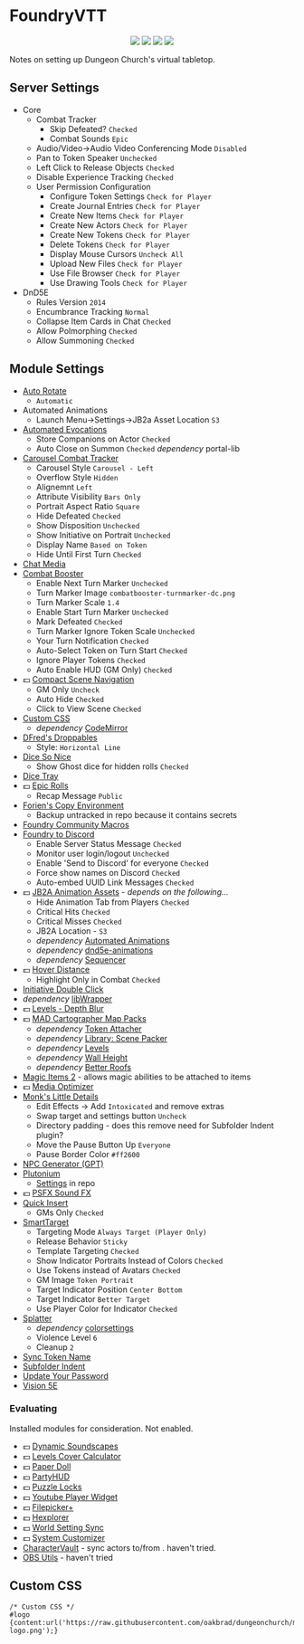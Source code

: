 # FoundryVTT
<p align="center">
    <img src=https://img.shields.io/badge/dynamic/json?url=https://table.dungeon.church/api/status&query=$.version&logo=foundryvirtualtabletop&logoColor=ffffff&labelColor=ff2600&color=gray&label=foundryvtt>
    <img src=https://img.shields.io/badge/dynamic/json?url=https://table.dungeon.church/api/status&query=$.systemVersion&logo=dungeonsanddragons&logoColor=ffffff&labelColor=ff2600&color=gray&label=dnd5e>
    <img src=https://img.shields.io/badge/5etools-2014-gray?logo=roll20&logoColor=ffffff&labelColor=ff2600> 
    <img src=https://img.shields.io/badge/plutonium-v1.84.3-gray?&labelColor=ff2600> 
</p>
Notes on setting up Dungeon Church's virtual tabletop.

## Server Settings

* Core
  * Combat Tracker
    * Skip Defeated? `Checked`
    * Combat Sounds `Epic`
  * Audio/Video→Audio Video Conferencing Mode `Disabled`
  * Pan to Token Speaker `Unchecked`
  * Left Click to Release Objects `Checked`
  * Disable Experience Tracking `Checked`
  * User Permission Configuration
    * Configure Token Settings `Check for Player`
    * Create Journal Entries `Check for Player`
    * Create New Items `Check for Player`
    * Create New Actors `Check for Player`
    * Create New Tokens `Check for Player`
    * Delete Tokens `Check for Player`
    * Display Mouse Cursors `Uncheck All`
    * Upload New Files `Check for Player`
    * Use File Browser `Check for Player`
    * Use Drawing Tools `Check for Player`
* DnD5E
  * Rules Version `2014`
  * Encumbrance Tracking `Normal`
  * Collapse Item Cards in Chat `Checked`
  * Allow Polmorphing `Checked`
  * Allow Summoning `Checked`

## Module Settings
* [Auto Rotate](https://github.com/Varriount/fvtt-autorotate)
  * `Automatic`
* Automated Animations
  * Launch Menu->Settings->JB2a Asset Location `S3`
* [Automated Evocations](https://theripper93.com/module/automated-evocations)
  * Store Companions on Actor `Checked`
  * Auto Close on Summon `Checked`
  *dependency* portal-lib
* [Carousel Combat Tracker](https://github.com/theripper93/combat-tracker-dock)
  * Carousel Style `Carousel - Left`
  * Overflow Style `Hidden`
  * Alignemnt `Left`
  * Attribute Visibility `Bars Only`
  * Portrait Aspect Ratio `Square`
  * Hide Defeated `Checked`
  * Show Disposition `Unchecked`
  * Show Initiative on Portrait `Unchecked`
  * Display Name `Based on Token`
  * Hide Until First Turn `Checked`
* [Chat Media](https://github.com/p4535992/foundryvtt-chat-media/)
* [Combat Booster](https://github.com/theripper93/Combat-Booster)
  * Enable Next Turn Marker `Unchecked`
  * Turn Marker Image `combatbooster-turnmarker-dc.png`
  * Turn Marker Scale `1.4`
  * Enable Start Turn Marker `Unchecked`
  * Mark Defeated `Checked`
  * Turn Marker Ignore Token Scale `Unchecked`
  * Your Turn Notification `Checked`
  * Auto-Select Token on Turn Start `Checked`
  * Ignore Player Tokens `Checked`
  * Auto Enable HUD (GM Only) `Checked`
* 💵 [Compact Scene Navigation](https://theripper93.com/module)
  * GM Only `Uncheck`
  * Auto Hide `Checked`
  * Click to View Scene `Checked`
* [Custom CSS](https://github.com/cswendrowski/FoundryVTT-Custom-CSS)
  * *dependency* [CodeMirror](https://github.com/League-of-Foundry-Developers/codemirror-lib)
* [DFred's Droppables](https://github.com/DFreds/dfreds-droppables)
  * Style: `Horizontal Line`
* [Dice So Nice](https://gitlab.com/riccisi/foundryvtt-dice-so-nice)
  * Show Ghost dice for hidden rolls `Checked`
* [Dice Tray](https://github.com/mclemente/fvtt-dice-tray)
* 💵 [Epic Rolls](https://theripper93.com/module)
  * Recap Message `Public`
* [Forien's Copy Environment](https://github.com/League-of-Foundry-Developers/foundryvtt-forien-copy-environment)
  * Backup untracked in repo because it contains secrets
* [Foundry Community Macros](https://github.com/foundry-vtt-community/macros)
* [Foundry to Discord](https://github.com/therealguy90/FoundryToDiscord)
  * Enable Server Status Message `Checked`
  * Monitor user login/logout `Unchecked`
  * Enable 'Send to Discord' for everyone `Checked`
  * Force show names on Discord `Checked`
  * Auto-embed UUID Link Messages `Checked`
* 💵 [JB2A Animation Assets](https://github.com/Jules-Bens-Aa/JB2A_DnD5e) - *depends on the following...*
  * Hide Animation Tab from Players `Checked`
  * Critical Hits `Checked`
  * Critical Misses `Checked`
  * JB2A Location - `S3`
  * *dependency* [Automated Animations](https://github.com/otigon/automated-jb2a-animations)
  * *dependency* [dnd5e-animations](https://github.com/MrVauxs/dnd5e-animations)
  * *dependency* [Sequencer](https://github.com/fantasycalendar/FoundryVTT-Sequencer)
* 💵 [Hover Distance](https://theripper93.com/module)
  * Highlight Only in Combat `Checked`
* [Initiative Double Click](https://github.com/mclemente/fvtt-initiative-double-click)
* *dependency* [libWrapper](https://github.com/ruipin/fvtt-lib-wrapper)
* 💵 [Levels - Depth Blur](https://theripper93.com/module)
* 💵 [MAD Cartographer Map Packs](https://themad.network/the-mad-cartographer)
  * *dependency* [Token Attacher](https://github.com/KayelGee/token-attacher)
  * *dependency* [Library: Scene Packer](https://github.com/League-of-Foundry-Developers/scene-packer)
  * *dependency* [Levels](https://github.com/theripper93/Levels)
  * *dependency* [Wall Height](https://foundryvtt.com/packages/wall-height)
  * *dependency* [Better Roofs](https://github.com/theripper93/Better-Roofs/)
* [Magic Items 2](https://github.com/PwQt/magic-items-2) - allows magic abilities to be attached to items
* 💵 [Media Optimizer](https://theripper93.com/module)
* [Monk's Little Details](https://github.com/ironmonk88/monks-little-details)
  * Edit Effects -> Add `Intoxicated` and remove extras
  * Swap target and settings button `Uncheck`
  * Directory padding - does this remove need for Subfolder Indent plugin?
  * Move the Pause Button Up `Everyone`
  * Pause Border Color `#ff2600`
* [NPC Generator (GPT)](https://foundryvtt.com/packages/npc-generator-gpt)
* [Plutonium](https://github.com/TheGiddyLimit/plutonium-next/releases/tag/v1.84.3)
  * [Settings](/foundryvtt/plutonium-config.json) in repo
* 💵 [PSFX Sound FX](www.patreon.com/c/perisfx/posts)
* [Quick Insert](https://gitlab.com/fvtt-modules-lab/quick-insert)
  * GMs Only `Checked`
* [SmartTarget](https://github.com/theripper93/Smart-Target)
  * Targeting Mode `Always Target (Player Only)`
  * Release Behavior `Sticky`
  * Template Targeting `Checked`
  * Show Indicator Portraits Instead of Colors `Checked`
  * Use Tokens instead of Avatars `Checked`
  * GM Image `Token Portrait`
  * Target Indicator Position `Center Bottom`
  * Target Indicator `Better Target`
  * Use Player Color for Indicator `Checked`
* [Splatter](https://github.com/theripper93/Splatter)
  * *dependency* [colorsettings](https://github.com/ardittristan/VTTColorSettings)
  * Violence Level `6`
  * Cleanup `2`
* [Sync Token Name](https://github.com/lipefl/sync-token-name)
* [Subfolder Indent](https://github.com/Mushie1/subfolder-indent)
* [Update Your Password](https://github.com/RichardRobertson/update-your-password)
* [Vision 5E](https://github.com/dev7355608/vision-5e)

### Evaluating
Installed modules for consideration. Not enabled.

* 💵 [Dynamic Soundscapes](https://theripper93.com/module)
* 💵 [Levels Cover Calculator](https://theripper93.com/module)
* 💵 [Paper Doll](https://theripper93.com/module)
* 💵 [PartyHUD](https://theripper93.com/module)
* 💵 [Puzzle Locks](https://theripper93.com/module)
* 💵 [Youtube Player Widget](https://theripper93.com/module)
* 💵 [Filepicker+](https://theripper93.com/module)
* 💵 [Hexplorer](https://theripper93.com/module)
* 💵 [World Setting Sync](https://theripper93.com/module)
* 💵 [System Customizer](https://theripper93.com/module)
* [CharacterVault](https://github.com/sigil-johnstevens/character-vault) - sync actors to/from . haven't tried.
* [OBS Utils](https://github.com/FaeyUmbrea/obs-utils) - haven't tried

## Custom CSS
```
/* Custom CSS */
#logo {content:url('https://raw.githubusercontent.com/oakbrad/dungeonchurch/main/foundryvtt/foundry-logo.png');} 
```
